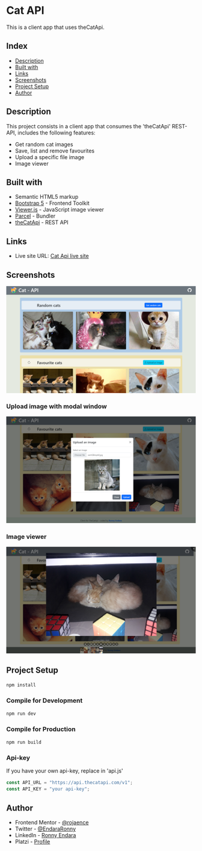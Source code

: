 # Cat API
This is a client app that uses theCatApi.

## Index
- [Description](#description)
- [Built with](#build-with)
- [Links](#links)
- [Screenshots](#screenshots)
- [Project Setup](#project-setup)
- [Author](#author)

## Description
This project consists in a client app that consumes the 'theCatApi' REST-API, includes the following features:

- Get random cat images
- Save, list and remove favourites
- Upload a specific file image
- Image viewer

## Built with
- Semantic HTML5 markup
- [Bootstrap 5](https://getbootstrap.com/) - Frontend Toolkit
- [Viewer.js](https://fengyuanchen.github.io/viewerjs/) - JavaScript image viewer
- [Parcel](https://parceljs.org/) - Bundler
- [theCatApi](https://thecatapi.com/) - REST API

## Links
- Live site URL: [Cat Api live site](https://rojaence.github.io/cat-api)

## Screenshots
![](./src/assets/screenshots/screenshot1.png)
### Upload image with modal window
![](./src/assets/screenshots/screenshot2.png)
### Image viewer
![](./src/assets/screenshots/screenshot3.png)

## Project Setup

```sh
npm install
```

### Compile for Development
```sh
npm run dev
```

### Compile for Production
```sh
npm run build
```

### Api-key
If you have your own api-key, replace in 'api.js'
```js
const API_URL = "https://api.thecatapi.com/v1";
const API_KEY = "your api-key";
```

## Author
- Frontend Mentor - [@rojaence](https://www.frontendmentor.io/profile/rojaence)
- Twitter - [@EndaraRonny](https://www.twitter.com/EndaraRonny)
- LinkedIn - [Ronny Endara](https://www.linkedin.com/in/ronny-endara)
- Platzi - [Profile](https://platzi.com/p/rojaence/)







